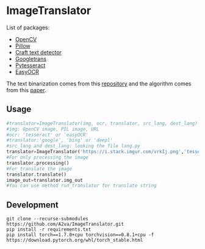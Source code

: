 # ImageTranslator
 
List of packages:
* [OpenCV](https://github.com/skvark/opencv-python)
* [Pillow](https://github.com/python-pillow/Pillow)
* [Craft text detector](https://github.com/fcakyon/craft-text-detector)
* [Googletrans](https://github.com/ssut/py-googletrans)
* [Pytesseract](https://github.com/madmaze/pytesseract)
* [EasyOCR](https://github.com/JaidedAI/EasyOCR)

The text binarization comes from this [repository](https://github.com/jasonlfunk/ocr-text-extraction) and the algorithm comes from this [paper](http://www.m.cs.osakafu-u.ac.jp/cbdar2007/proceedings/papers/O1-1.pdf).

## Usage

```python
#translator=ImageTranslator(img, ocr, translator, src_lang, dest_lang)
#img: OpenCV image, PIL image, URL
#ocr: 'tesseract' or 'easyOCR'
#translator:'google', 'bing' or 'deepl'
#src_lang and dest_lang: looking the file lang.py
translator=ImageTranslator('https://i.stack.imgur.com/vrkIj.png','tesseract','google','eng','fra')
#For only processing the image
translator.processing()
#For translate the image
translator.translate()
image_out=translator.img_out
#You can use method run_translator for translate string
```

## Development

```
git clone --recurse-submodules https://github.com/A2va/ImageTranslator.git
pip install -r requirements.txt
pip install torch==1.7.0+cpu torchvision==0.8.1+cpu -f https://download.pytorch.org/whl/torch_stable.html
```